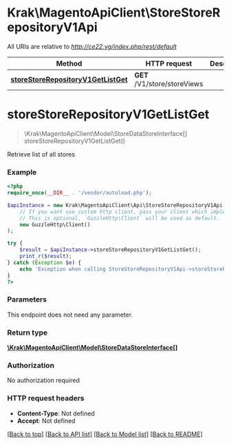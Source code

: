 # Krak\MagentoApiClient\StoreStoreRepositoryV1Api

All URIs are relative to *http://ce22.vg/index.php/rest/default*

Method | HTTP request | Description
------------- | ------------- | -------------
[**storeStoreRepositoryV1GetListGet**](StoreStoreRepositoryV1Api.md#storeStoreRepositoryV1GetListGet) | **GET** /V1/store/storeViews | 


# **storeStoreRepositoryV1GetListGet**
> \Krak\MagentoApiClient\Model\StoreDataStoreInterface[] storeStoreRepositoryV1GetListGet()



Retrieve list of all stores

### Example
```php
<?php
require_once(__DIR__ . '/vendor/autoload.php');

$apiInstance = new Krak\MagentoApiClient\Api\StoreStoreRepositoryV1Api(
    // If you want use custom http client, pass your client which implements `GuzzleHttp\ClientInterface`.
    // This is optional, `GuzzleHttp\Client` will be used as default.
    new GuzzleHttp\Client()
);

try {
    $result = $apiInstance->storeStoreRepositoryV1GetListGet();
    print_r($result);
} catch (Exception $e) {
    echo 'Exception when calling StoreStoreRepositoryV1Api->storeStoreRepositoryV1GetListGet: ', $e->getMessage(), PHP_EOL;
}
?>
```

### Parameters
This endpoint does not need any parameter.

### Return type

[**\Krak\MagentoApiClient\Model\StoreDataStoreInterface[]**](../Model/StoreDataStoreInterface.md)

### Authorization

No authorization required

### HTTP request headers

 - **Content-Type**: Not defined
 - **Accept**: Not defined

[[Back to top]](#) [[Back to API list]](../../README.md#documentation-for-api-endpoints) [[Back to Model list]](../../README.md#documentation-for-models) [[Back to README]](../../README.md)

